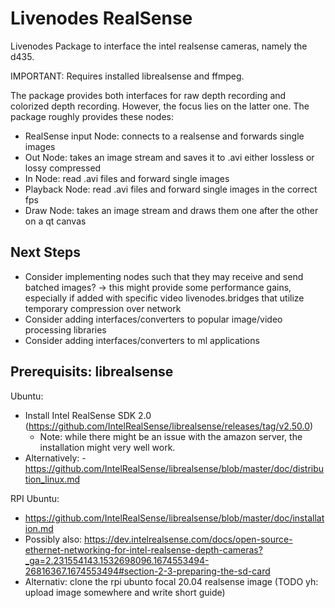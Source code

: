 # Livenodes RealSense

Livenodes Package to interface the intel realsense cameras, namely the d435.

IMPORTANT: Requires installed librealsense and ffmpeg.

The package provides both interfaces for raw depth recording and colorized depth recording.
However, the focus lies on the latter one. The package roughly provides these nodes:
- RealSense input Node: connects to a realsense and forwards single images
- Out Node: takes an image stream and saves it to .avi either lossless or lossy compressed
- In Node: read .avi files and forward single images
- Playback Node: read .avi files and forward single images in the correct fps
- Draw Node: takes an image stream and draws them one after the other on a qt canvas

## Next Steps
- Consider implementing nodes such that they may receive and send batched images? 
    -> this might provide some performance gains, especially if added with specific video livenodes.bridges that utilize temporary compression over network
- Consider adding interfaces/converters to popular image/video processing libraries
- Consider adding interfaces/converters to ml applications


## Prerequisits: librealsense
Ubuntu:
- Install Intel RealSense SDK 2.0 (https://github.com/IntelRealSense/librealsense/releases/tag/v2.50.0)
    - Note: while there might be an issue with the amazon server, the installation might very well work.
- Alternatively: - https://github.com/IntelRealSense/librealsense/blob/master/doc/distribution_linux.md


RPI Ubuntu:
- https://github.com/IntelRealSense/librealsense/blob/master/doc/installation.md
- Possibly also: https://dev.intelrealsense.com/docs/open-source-ethernet-networking-for-intel-realsense-depth-cameras?_ga=2.231554143.1532698096.1674553494-26816367.1674553494#section-2-3-preparing-the-sd-card
- Alternativ: clone the rpi ubunto focal 20.04 realsense image (TODO yh: upload image somewhere and write short guide)